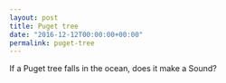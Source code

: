 ```yaml
---
layout: post
title: Puget tree
date: "2016-12-12T00:00:00+00:00"
permalink: puget-tree
---
```


If a Puget tree falls in the ocean, does it make a Sound?
